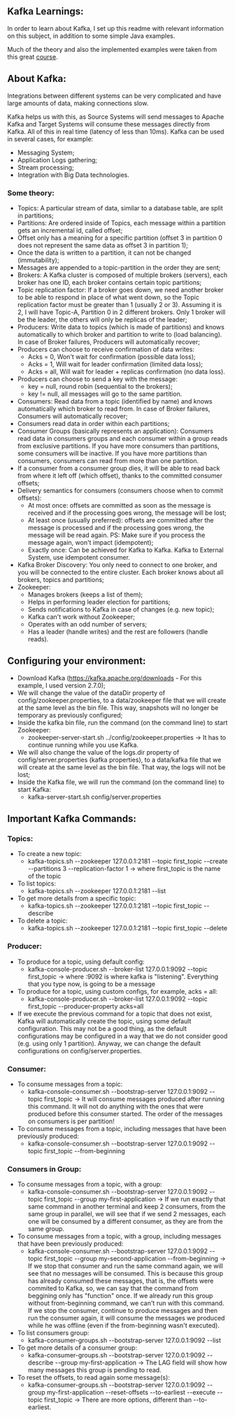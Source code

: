 ## Kafka Learnings:
In order to learn about Kafka, I set up this readme with relevant information on this subject, in addition to some simple Java examples.

Much of the theory and also the implemented examples were taken from this great [course](https://www.udemy.com/course/apache-kafka/).

## About Kafka:
Integrations between different systems can be very complicated and have large amounts of data, making connections slow.

Kafka helps us with this, as Source Systems will send messages to Apache Kafka and Target Systems will consume these messages directly from Kafka. All of this in real time (latency of less than 10ms).
Kafka can be used in several cases, for example:
* Messaging System;
* Application Logs gathering;
* Stream processing;
* Integration with Big Data technologies.

### Some theory:
* Topics: A particular stream of data, similar to a database table, are split in partitions;
* Partitions: Are ordered inside of Topics, each message within a partition gets an incremental id, called offset;
* Offset only has a meaning for a specific partition (offset 3 in partition 0 does not represent the same data as offset 3 in partition 1);
* Once the data is written to a partition, it can not be changed (immutability);
* Messages are appended to a topic-partition in the order they are sent;
* Brokers: A Kafka cluster is composed of multiple brokers (servers), each broker has one ID, each broker contains certain topic partitions;
* Topic replication factor: If a broker goes down, we need another broker to be able to respond in place of what went down, so the Topic replication factor must be greater than 1 (usually 2 or 3). Assuming it is 2, I will have Topic-A, Partition 0 in 2 different brokers. Only 1 broker will be the leader, the others will only be replicas of the leader;
* Producers: Write data to topics (which is made of partitions) and knows automatically to which broker and partition to write to (load balancing). In case of Broker failures, Producers will automatically recover;
* Producers can choose to receive confirmation of data writes:
  * Acks = 0, Won't wait for confirmation (possible data loss);
  * Acks = 1, Will wait for leader confirmation (limited data loss);
  * Acks = all, Will wait for leader + replicas confirmation (no data loss).
* Producers can choose to send a key with the message:
  * key = null, round robin (sequential to the brokers);
  * key != null, all messages will go to the same partition.
* Consumers: Read data from a topic (identified by name) and knows automatically which broker to read from. In case of Broker failures, Consumers will automatically recover;
* Consumers read data in order within each partitions;
* Consumer Groups (basically represents an application): Consumers read data in consumers groups and each consumer within a group reads from exclusive partitions. If you have more consumers than partitions, some consumers will be inactive. If you have more partitions than consumers, consumers can read from more than one partition.
* If a consumer from a consumer group dies, it will be able to read back from where it left off (which offset), thanks to the committed consumer offsets;
* Delivery semantics for consumers (consumers choose when to commit offsets):
  * At most once: offsets are committed as soon as the message is received and if the processing goes wrong, the message will be lost;
  * At least once (usually preferred): offsets are committed after the message is processed and if the processing goes wrong, the message will be read again. PS: Make sure if you process the message again, won't impact (idempotent);
  * Exactly once: Can be achieved for Kafka to Kafka. Kafka to External System, use idempotent consumer.
* Kafka Broker Discovery: You only need to connect to one broker, and you will be connected to the entire cluster. Each broker knows about all brokers, topics and partitions;
* Zookeeper:
  * Manages brokers (keeps a list of them);
  * Helps in performing leader election for partitions;
  * Sends notifications to Kafka in case of changes (e.g. new topic);
  * Kafka can't work without Zookeeper;
  * Operates with an odd number of servers;
  * Has a leader (handle writes) and the rest are followers (handle reads).

## Configuring your environment:
* Download Kafka (https://kafka.apache.org/downloads - For this example, I used version 2.7.0);
* We will change the value of the dataDir property of config/zookeeper.properties, to a data/zookeeper file that we will create at the same level as the bin file. This way, snapshots will no longer be temporary as previously configured;
* Inside the kafka bin file, run the command (on the command line) to start Zookeeper:
  * zookeeper-server-start.sh ../config/zookeeper.properties -> It has to continue running while you use Kafka.
* We will also change the value of the logs.dir property of config/server.properties (kafka properties), to a data/kafka file that we will create at the same level as the bin file. That way, the logs will not be lost;
* Inside the Kafka file, we will run the command (on the command line) to start Kafka:
  * kafka-server-start.sh config/server.properties

## Important Kafka Commands:

### Topics:
  * To create a new topic:
    * kafka-topics.sh --zookeeper 127.0.0.1:2181 --topic first_topic --create --partitions 3 --replication-factor 1 -> where first_topic is the name of the topic
  * To list topics:
    * kafka-topics.sh --zookeeper 127.0.0.1:2181 --list
  * To get more details from a specific topic:
    * kafka-topics.sh --zookeeper 127.0.0.1:2181 --topic first_topic --describe
  * To delete a topic:
    * kafka-topics.sh --zookeeper 127.0.0.1:2181 --topic first_topic --delete

### Producer:
  * To produce for a topic, using default config:
    * kafka-console-producer.sh --broker-list 127.0.0.1:9092 --topic first_topic -> where :9092 is where kafka is "listening". Everything that you type now, is going to be a message
  * To produce for a topic, using custom configs, for example, acks = all:
    * kafka-console-producer.sh --broker-list 127.0.0.1:9092 --topic first_topic --producer-property acks=all
  * If we execute the previous command for a topic that does not exist, Kafka will automatically create the topic, using some default configuration. This may not be a good thing, as the default configurations may be configured in a way that we do not consider good (e.g. using only 1 partition). Anyway, we can change the default configurations on config/server.properties.

### Consumer:
  * To consume messages from a topic:
    * kafka-console-consumer.sh --bootstrap-server 127.0.0.1:9092 --topic first_topic -> It will consume messages produced after running this command. It will not do anything with the ones that were produced before this consumer started. The order of the messages on consumers is per partition!
  * To consume messages from a topic, including messages that have been previously produced:
    * kafka-console-consumer.sh --bootstrap-server 127.0.0.1:9092 --topic first_topic --from-beginning

### Consumers in Group:
  * To consume messages from a topic, with a group:
    * kafka-console-consumer.sh --bootstrap-server 127.0.0.1:9092 --topic first_topic --group my-first-application -> If we run exactly that same command in another terminal and keep 2 consumers, from the same group in parallel, we will see that if we send 2 messages, each one will be consumed by a different consumer, as they are from the same group.
  * To consume messages from a topic, with a group, including messages that have been previously produced:
    * kafka-console-consumer.sh --bootstrap-server 127.0.0.1:9092 --topic first_topic --group my-second-application --from-beginning -> If we stop that consumer and run the same command again, we will see that no messages will be consumed. This is because this group has already consumed these messages, that is, the offsets were commited to Kafka, so, we can say that the command from beggining only has "function" once. If we already run this group without from-beginning command, we can't run with this command. If we stop the consumer, continue to produce messages and then run the consumer again, it will consume the messages we produced while he was offline (even if the from-beginning wasn't executed).
  * To list consumers group:
    * kafka-consumer-groups.sh --bootstrap-server 127.0.0.1:9092 --list
  * To get more details of a consumer group:
    * kafka-consumer-groups.sh --bootstrap-server 127.0.0.1:9092 --describe --group my-first-application -> The LAG field will show how many messages this group is pending to read.
  * To reset the offsets, to read again some message(s):
    * kafka-consumer-groups.sh --bootstrap-server 127.0.0.1:9092 --group my-first-application --reset-offsets --to-earliest --execute --topic first_topic -> There are more options, different than --to-earliest.
